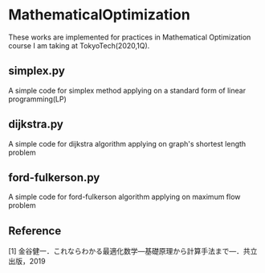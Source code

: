 # MathematicalOptimization
These works are implemented for practices in Mathematical Optimization course I am taking at TokyoTech(2020,1Q).
  
## simplex.py
  A simple code for simplex method applying on a standard form of linear programming(LP)
  
## dijkstra.py
  A simple code for dijkstra algorithm applying on graph's shortest length problem

## ford-fulkerson.py
  A simple code for ford-fulkerson algorithm applying on maximum flow problem
  
## Reference
  [1] 金谷健一．これならわかる最適化数学―基礎原理から計算手法まで―．共立出版，2019
